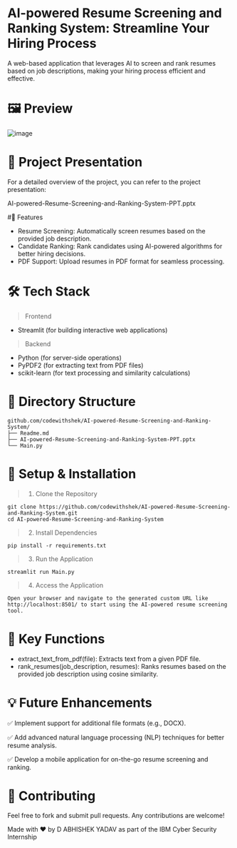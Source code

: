 # AI-powered Resume Screening and Ranking System: Streamline Your Hiring Process
A web-based application that leverages AI to screen and rank resumes based on job descriptions, making your hiring process efficient and effective.

# 🖼️ Preview
![image](https://github.com/user-attachments/assets/1277d71c-9f92-4be0-accc-1f52c75efd9c)

# 📑 Project Presentation
For a detailed overview of the project, you can refer to the project presentation:

AI-powered-Resume-Screening-and-Ranking-System-PPT.pptx

#🚀 Features
* Resume Screening: Automatically screen resumes based on the provided job description.
* Candidate Ranking: Rank candidates using AI-powered algorithms for better hiring decisions.
* PDF Support: Upload resumes in PDF format for seamless processing.

# 🛠 Tech Stack
> Frontend
* Streamlit (for building interactive web applications)
> Backend
* Python (for server-side operations)
* PyPDF2 (for extracting text from PDF files)
* scikit-learn (for text processing and similarity calculations)

# 📂 Directory Structure
```
github.com/codewithshek/AI-powered-Resume-Screening-and-Ranking-System/
├── Readme.md
├── AI-powered-Resume-Screening-and-Ranking-System-PPT.pptx
└── Main.py
 ```
# 📌 Setup & Installation

> 1. Clone the Repository
```
git clone https://github.com/codewithshek/AI-powered-Resume-Screening-and-Ranking-System.git
cd AI-powered-Resume-Screening-and-Ranking-System
```
> 2. Install Dependencies
```
pip install -r requirements.txt
```
> 3. Run the Application
```
streamlit run Main.py
```
> 4. Access the Application
```
Open your browser and navigate to the generated custom URL like http://localhost:8501/ to start using the AI-powered resume screening tool.
```

# 📜 Key Functions

* extract_text_from_pdf(file): Extracts text from a given PDF file.
* rank_resumes(job_description, resumes): Ranks resumes based on the provided job description using cosine similarity.

# 💡 Future Enhancements
✅ Implement support for additional file formats (e.g., DOCX).

✅ Add advanced natural language processing (NLP) techniques for better resume analysis.

✅ Develop a mobile application for on-the-go resume screening and ranking.

# 🤝 Contributing
Feel free to fork and submit pull requests. Any contributions are welcome!

Made with ❤️ by D ABHISHEK YADAV as part of the IBM Cyber Security Internship
